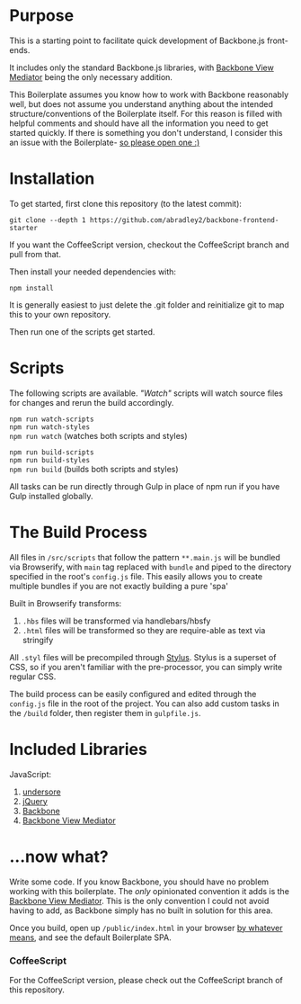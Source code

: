# Purpose

This is a starting point to facilitate quick development of Backbone.js front-ends.

It includes only the standard Backbone.js libraries, with [Backbone View Mediator](https://www.npmjs.com/package/backbone-view-mediator) being the only necessary
addition.

This Boilerplate assumes you know how to work with Backbone reasonably well, but does not
assume you understand anything about the intended structure/conventions of the Boilerplate itself. For this reason is filled with helpful comments and should have all the information
you need to get started quickly. If there is something you don't understand, I consider
this an issue with the Boilerplate-
[so please open one :)](https://github.com/abradley2/backbone-frontend-starter/issues)

# Installation

To get started, first clone this repository (to the latest commit):
```
git clone --depth 1 https://github.com/abradley2/backbone-frontend-starter
```

If you want the CoffeeScript version, checkout the CoffeeScript branch and pull
from that.

Then install your needed dependencies with:
```
npm install
```

It is generally easiest to just delete the .git folder and reinitialize git to
map this to your own repository.  

Then run one of the scripts get started.

# Scripts

The following scripts are available. _"Watch"_ scripts will watch source files for
changes and rerun the build accordingly.  

`npm run watch-scripts`  
`npm run watch-styles`  
`npm run watch` (watches both scripts and styles)

`npm run build-scripts`  
`npm run build-styles`   
`npm run build` (builds both scripts and styles)

All tasks can be run directly through Gulp in place of npm run if you have Gulp installed globally.

# The Build Process

All files in `/src/scripts` that follow the pattern `**.main.js` will be
bundled via Browserify, with `main` tag replaced with `bundle` and piped to the
directory specified in the root's `config.js` file. This easily
allows you to create multiple bundles if you are not exactly building a pure 'spa'

Built in Browserify transforms:  

1. `.hbs` files will be transformed via handlebars/hbsfy
2. `.html` files will be transformed so they are require-able as text via stringify

All `.styl` files  will be precompiled through [Stylus](https://www.npmjs.com/package/stylus).
Stylus is a superset of CSS, so if you aren't familiar with the pre-processor, you
can simply write regular CSS.

The build process can be easily configured and edited through the `config.js` file
in the root of the project. You can also add custom tasks in the `/build` folder,
then register them in `gulpfile.js`.

# Included Libraries

JavaScript:

1. [undersore](https://www.npmjs.com/package/underscore)
2. [jQuery](https://www.npmjs.com/package/jquery)
3. [Backbone](https://www.npmjs.com/package/backbone)
4. [Backbone View Mediator](https://www.npmjs.com/package/backbone-view-mediator)


# ...now what?

Write some code. If you know Backbone, you should have no problem working with this
boilerplate. The _only_ opinionated convention it adds is the [Backbone View Mediator](https://www.npmjs.com/package/backbone-view-mediator). This is the only convention
I could not avoid having to add, as Backbone simply has no built in solution for this area.

Once you build, open up `/public/index.html` in your browser
[by whatever means](https://www.npmjs.com/package/http-server),
and see the default Boilerplate SPA.

### CoffeeScript

For the CoffeeScript version, please check out the CoffeeScript branch of this repository.
